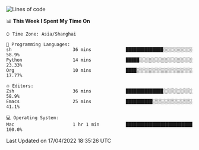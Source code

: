 <!--START_SECTION:waka-->
![Lines of code](https://img.shields.io/badge/From%20Hello%20World%20I%27ve%20Written-22%20Thousand%20lines%20of%20code-blue)

📊 **This Week I Spent My Time On** 

```text
⌚︎ Time Zone: Asia/Shanghai

💬 Programming Languages: 
sh                       36 mins             ██████████████░░░░░░░░░░░   58.9% 
Python                   14 mins             █████░░░░░░░░░░░░░░░░░░░░   23.33% 
Org                      10 mins             ████░░░░░░░░░░░░░░░░░░░░░   17.77%

🔥 Editors: 
Zsh                      36 mins             ██████████████░░░░░░░░░░░   58.9% 
Emacs                    25 mins             ██████████░░░░░░░░░░░░░░░   41.1%

💻 Operating System: 
Mac                      1 hr 1 min          █████████████████████████   100.0%

```


 Last Updated on 17/04/2022 18:35:26 UTC
<!--END_SECTION:waka-->

